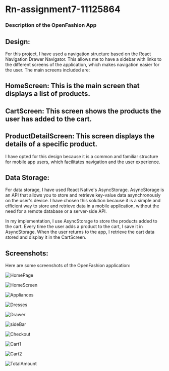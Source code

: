 # Rn-assignment7-11125864

### Description of the OpenFashion App


## Design:
For this project, I have used a navigation structure based on the React Navigation Drawer Navigator. This allows me to have a sidebar with links to the different screens of the application, which makes navigation easier for the user. The main screens included are:

## HomeScreen: This is the main screen that displays a list of products.
## CartScreen: This screen shows the products the user has added to the cart.
## ProductDetailScreen: This screen displays the details of a specific product.

I have opted for this design because it is a common and familiar structure for mobile app users, which facilitates navigation and the user experience.

## Data Storage:

For data storage, I have used React Native's AsyncStorage. AsyncStorage is an API that allows you to store and retrieve key-value data asynchronously on the user's device. I have chosen this solution because it is a simple and efficient way to store and retrieve data in a mobile application, without the need for a remote database or a server-side API.

In my implementation, I use AsyncStorage to store the products added to the cart. Every time the user adds a product to the cart, I save it in AsyncStorage. When the user returns to the app, I retrieve the cart data stored and display it in the CartScreen.

## Screenshots:

Here are some screenshots of the OpenFashion application:

![HomePage](OpenFashion/assets/HomePage.png)

![HomeScreen](OpenFashion/assets/HomeScreen.png)

![Appliances](OpenFashion/assets/Appliances.png)

![Dresses](OpenFashion/assets/Dresses.png)

![Drawer](OpenFashion/assets/Drawer.png)

![sideBar](OpenFashion/assets/sideBar.png)

![Checkout](OpenFashion/assets/Checkout.png)

![Cart1](OpenFashion/assets/cart1.png)

![Cart2](OpenFashion/assets/cart2.png)

![TotalAmount](OpenFashion/assets/TotalAmount.png)



